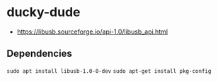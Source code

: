 
# ducky-dude
- https://libusb.sourceforge.io/api-1.0/libusb_api.html
## Dependencies
```sudo apt install libusb-1.0-0-dev```
```sudo apt-get install pkg-config```